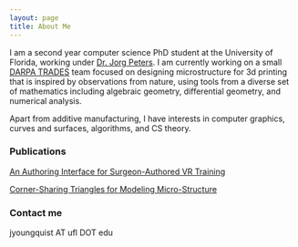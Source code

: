 ```yaml
---
layout: page
title: About Me
---
```


I am a second year computer science PhD student at the University of Florida, working under [Dr. Jorg Peters](cise.ufl.edu/~jorg).  I am currently working on a small [DARPA TRADES](https://www.darpa.mil/program/transformative-design) team focused on designing microstructure for 3d printing that is inspired by observations from nature, using tools from a diverse set of mathematics including algebraic geometry, differential geometry, and numerical analysis. 

Apart from additive manufacturing, I have interests in computer graphics, curves and surfaces, algorithms, and CS theory.

### Publications

[An Authoring Interface for Surgeon-Authored VR Training](https://www.semanticscholar.org/paper/An-Authoring-Interface-for-Surgeon-Authored-VR-Sarov-Gao/e2a37f86785f391d2c8f532fcb88def04dfe1d69)

[Corner-Sharing Triangles for Modeling Micro-Structure](https://arxiv.org/abs/1806.05528)

### Contact me

jyoungquist AT ufl DOT edu

